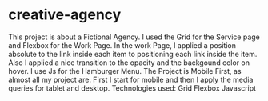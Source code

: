 # creative-agency
This project is about a Fictional Agency. 
I used the Grid for the Service page and Flexbox for the Work Page.
In the work Page, I applied a position absolute to the link inside each item to positioning each link inside the
item. Also I applied a nice transition to the opacity and the backgound color on hover.
I use Js for the Hamburger Menu.
The Project is Mobile First, as almost all my project are.
First I start for mobile and then I apply the media queries for tablet and desktop.
Technologies used:
Grid Flexbox Javascript
